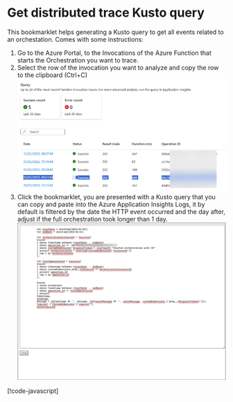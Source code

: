 # Get distributed trace Kusto query

This bookmarklet helps generating a Kusto query to get all events related to an orchestation.
Comes with some instructions:

1. Go to the Azure Portal, to the Invocations of the Azure Function that starts the Orchestration you want to trace.
2. Select the row of the invocation you want to analyze and copy the row to the clipboard (Ctrl+C)
![Select invocation](./select-invocation.png)
3. Click the bookmarklet, you are presented with a Kusto query that you can copy and paste into the Azure Application Insights Logs, it by default is filtered by the date the HTTP event occurred and the day after, adjust if the full orchestration took longer than 1 day.
![Kusto Query](./kusto-query.png)

[!code-javascript[](get-distributed-trace.js)]

